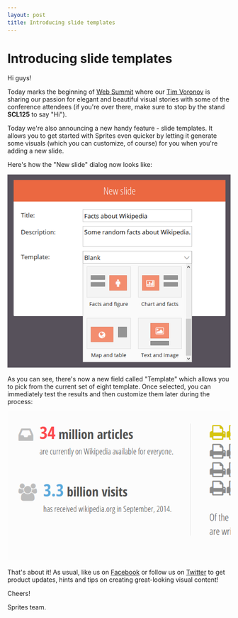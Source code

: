 ```yaml
---
layout: post
title: Introducing slide templates
---
```


# Introducing slide templates

Hi guys!

Today marks the beginning of [Web Summit](http://websummit.net/) where our [Tim Voronov](https://twitter.com/ziflex) is sharing our passion for elegant and beautiful visual stories with some of the conference attendees (if you're over there, make sure to stop by the stand **SCL125** to say "Hi").

Today we're also announcing a new handy feature - slide templates. It allows you to get started with Sprites even quicker by letting it generate some visuals (which you can customize, of course) for you when you're adding a new slide.

Here's how the "New slide" dialog now looks like:

![New slide](/assets/img/posts/slide-template-new.png "New slide")

As you can see, there's now a new field called "Template" which allows you to pick from the current set of eight template. Once selected, you can immediately test the results and then customize them later during the process:

![Template result](/assets/img/posts/slide-template-result.png "Template result")

That's about it! As usual, like us on [Facebook](https://facebook.com/spritesapp) or follow us on [Twitter](https://twitter.com/spritesapp) to get product updates, hints and tips on creating great-looking visual content!

Cheers!

Sprites team.
